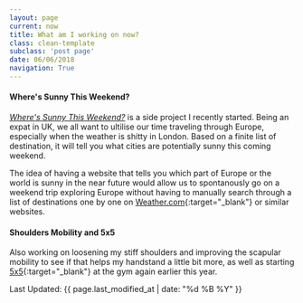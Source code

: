 ```yaml
---
layout: page
current: now
title: What am I working on now?
class: clean-template
subclass: 'post page'
date: 06/06/2018
navigation: True
---
```


#### Where's Sunny This Weekend?

[_Where's Sunny This Weekend?_](/wheressunnythisweekend) is a side project I recently started. Being an expat in UK, we all want to ultilise our time traveling through Europe, especially when the weather is shitty in London. Based on a finite list of destination, it will tell you what cities are potentially sunny this coming weekend.

The idea of having a website that tells you which part of Europe or the world is sunny in the near future would allow us to spontanously go on a weekend trip exploring Europe without having to manually search through a list of destinations one by one on [Weather.com](https://weather.com){:target="_blank"} or similar websites.

#### Shoulders Mobility and 5x5 

Also working on loosening my stiff shoulders and improving the scapular mobility to see if that helps my handstand a little bit more, as well as starting [5x5](https://stronglifts.com/5x5/){:target="_blank"} at the gym again earlier this year.

Last Updated: {{ page.last_modified_at | date: "%d %B %Y" }}